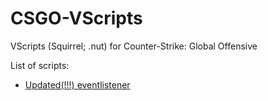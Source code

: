 # CSGO-VScripts
VScripts (Squirrel; .nut) for Counter-Strike: Global Offensive

List of scripts:
* [Updated(!!!) eventlistener](https://github.com/antimYT/CSGO-VScripts/tree/master/Eventlistener)